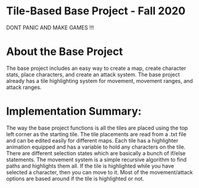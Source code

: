 # Tile-Based Base Project - Fall 2020

DONT PANIC AND MAKE GAMES !!!

# About the Base Project

The base project includes an easy way to create a map, create character stats, place characters, and create an attack system. The base project already has a tile highlighting system for movement, movement ranges, and attack ranges.

# Implementation Summary:
The way the base project functions is all the tiles are placed using the top left corner as the starting tile. The tile placements are read from a .txt file and can be edited easily for different maps. Each tile has a highlighter animation equipped and has a variable to hold any characters on the tile. There are different selection states which are basically a bunch of if/else statements. The movement system is a simple recursive algorithm to find paths and highlights them all. If the tile is highlighted while you have selected a character, then you can move to it. Most of the movement/attack options are based around if the tile is highlighted or not.
